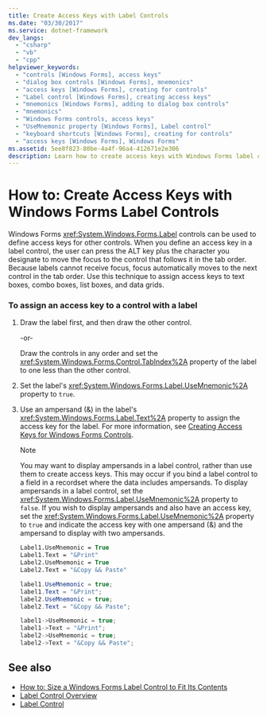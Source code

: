 ```yaml
---
title: Create Access Keys with Label Controls
ms.date: "03/30/2017"
ms.service: dotnet-framework
dev_langs: 
  - "csharp"
  - "vb"
  - "cpp"
helpviewer_keywords: 
  - "controls [Windows Forms], access keys"
  - "dialog box controls [Windows Forms], mnemonics"
  - "access keys [Windows Forms], creating for controls"
  - "Label control [Windows Forms], creating access keys"
  - "mnemonics [Windows Forms], adding to dialog box controls"
  - "mnemonics"
  - "Windows Forms controls, access keys"
  - "UseMnemonic property [Windows Forms], Label control"
  - "keyboard shortcuts [Windows Forms], creating for controls"
  - "access keys [Windows Forms], Windows Forms"
ms.assetid: 5ee8f823-80be-4a4f-96a4-412671e2e306
description: Learn how to create access keys with Windows Forms label controls to define access keys for other controls. Access keys create keyboard shortcuts for your application.
---
```

# How to: Create Access Keys with Windows Forms Label Controls

Windows Forms <xref:System.Windows.Forms.Label> controls can be used to define access keys for other controls. When you define an access key in a label control, the user can press the ALT key plus the character you designate to move the focus to the control that follows it in the tab order. Because labels cannot receive focus, focus automatically moves to the next control in the tab order. Use this technique to assign access keys to text boxes, combo boxes, list boxes, and data grids.

### To assign an access key to a control with a label

1. Draw the label first, and then draw the other control.

     -or-

     Draw the controls in any order and set the <xref:System.Windows.Forms.Control.TabIndex%2A> property of the label to one less than the other control.

2. Set the label's <xref:System.Windows.Forms.Label.UseMnemonic%2A> property to `true`.

3. Use an ampersand (&) in the label's <xref:System.Windows.Forms.Label.Text%2A> property to assign the access key for the label. For more information, see [Creating Access Keys for Windows Forms Controls](how-to-create-access-keys.md).

    > [!NOTE]
    > You may want to display ampersands in a label control, rather than use them to create access keys. This may occur if you bind a label control to a field in a recordset where the data includes ampersands. To display ampersands in a label control, set the <xref:System.Windows.Forms.Label.UseMnemonic%2A> property to `false`. If you wish to display ampersands and also have an access key, set the <xref:System.Windows.Forms.Label.UseMnemonic%2A> property to `true` and indicate the access key with one ampersand (&) and the ampersand to display with two ampersands.

    ```vb
    Label1.UseMnemonic = True
    Label1.Text = "&Print"
    Label2.UseMnemonic = True
    Label2.Text = "&Copy && Paste"
    ```

    ```csharp
    label1.UseMnemonic = true;
    label1.Text = "&Print";
    label2.UseMnemonic = true;
    label2.Text = "&Copy && Paste";
    ```

    ```cpp
    label1->UseMnemonic = true;
    label1->Text = "&Print";
    label2->UseMnemonic = true;
    label2->Text = "&Copy && Paste";
    ```

## See also

- [How to: Size a Windows Forms Label Control to Fit Its Contents](how-to-size-a-windows-forms-label-control-to-fit-its-contents.md)
- [Label Control Overview](labels.md)
- [Label Control](labels.md)
